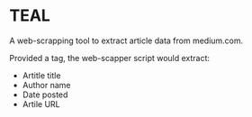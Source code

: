 # TEAL

A web-scrapping tool to extract article data from medium.com.

Provided a tag, the web-scapper script would extract:
- Artitle title
- Author name
- Date posted
- Artile URL
